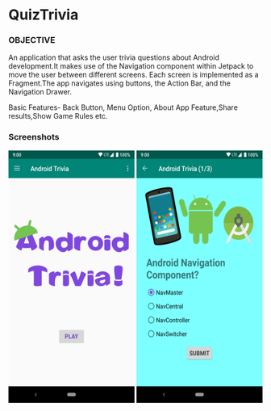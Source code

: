 # QuizTrivia
### OBJECTIVE
An application that asks the user trivia questions about Android development.It makes use of the Navigation component within Jetpack to move the user between different screens. Each screen is implemented as a Fragment.The app navigates using buttons, the Action Bar, and the Navigation Drawer.

Basic Features- Back Button, Menu Option, About App Feature,Share results,Show Game Rules etc.

### Screenshots
<img src="screenshots/screen_1.png" width="250" height="500"> <img src="screenshots/screen_2.png" width="250" height="500">



